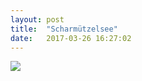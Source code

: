 ```yaml
---
layout: post
title:  "Scharmützelsee"
date:   2017-03-26 16:27:02
---
```

<div class="img img-big">
    <img src="/assets/Scharmützelsee.jpg">
</div>
